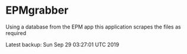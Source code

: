 # EPMgrabber
Using a database from the EPM app this application scrapes the files as required


Latest backup: Sun Sep 29 03:27:01 UTC 2019
